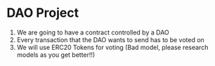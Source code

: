 # DAO Project

1. We are going to have a contract controlled by a DAO
2. Every transaction that the DAO wants to send has to be voted on
3. We will use ERC20 Tokens for voting (Bad model, please research models as you get better!!)